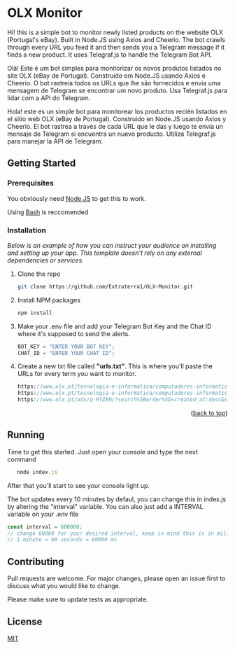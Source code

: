 # OLX Monitor

Hi! this is a simple bot to monitor newly listed products on the website OLX (Portugal's eBay). Built in Node.JS using Axios and Cheerio. The bot crawls through every URL you feed it and then sends you a Telegram message if it finds a new product. It uses Telegraf.js to handle the Telegram Bot API.

Olá! Este é um bot simples para monitorizar os novos produtos listados no site OLX (eBay de Portugal). Construído em Node.JS usando Axios e Cheerio. O bot rastreia todos os URLs que lhe são fornecidos e envia uma mensagem de Telegram se encontrar um novo produto. Usa Telegraf.js para lidar com a API do Telegram.

Hola! este es un simple bot para monitorear los productos recién listados en el sitio web OLX (eBay de Portugal). Construido en Node.JS usando Axios y Cheerio. El bot rastrea a través de cada URL que le das y luego te envía un mensaje de Telegram si encuentra un nuevo producto. Utiliza Telegraf.js para manejar la API de Telegram.

## Getting Started

### Prerequisites

You obviously need [Node.JS](https://nodejs.org/en/download/current) to get this to work.

Using [Bash](https://git-scm.com/download/win) is reccomended

### Installation

_Below is an example of how you can instruct your audience on installing and setting up your app. This template doesn't rely on any external dependencies or services._

1. Clone the repo
   ```sh
   git clone https://github.com/Extraterra1/OLX-Monitor.git
   ```
2. Install NPM packages
   ```sh
   npm install
   ```
3. Make your .env file and add your Telegram Bot Key and the Chat ID where it's supposed to send the alerts.
   ```js
   BOT_KEY = "ENTER YOUR BOT KEY";
   CHAT_ID = "ENTER YOUR CHAT ID";
   ```
4. Create a new txt file called **"urls.txt"**. This is where you'll paste the URLs for every term you want to monitor.
   ```js
   https://www.olx.pt/tecnologia-e-informatica/computadores-informatica/componentes/q-fonte-alimenta%C3%A7%C3%A3o/?search%5Border%5D=created_at:desc&reason=observed_search
   https://www.olx.pt/tecnologia-e-informatica/computadores-informatica/componentes/q-rtx-3080/?search%5Border%5D=created_at:desc&search%5Bfilter_float_price:from%5D=300&search%5Bfilter_float_price:to%5D=450&reason=observed_search
   https://www.olx.pt/ads/q-RYZEN/?search%5Border%5D=created_at:desc&search%5Bfilter_float_price:from%5D=10&search%5Bfilter_float_price:to%5D=200&reason=observed_search
   ```

<p align="right">(<a href="#readme-top">back to top</a>)</p>

## Running

Time to get this started. Just open your console and type the next command

```js
   node index.js
```

After that you'll start to see your console light up.

The bot updates every 10 minutes by defaul, you can change this in index.js by altering the "interval" variable.
You can also just add a INTERVAL variable on your .env file

```js
const interval = 600000;
// change 60000 for your desired interval, keep in mind this is in miliseconds
// 1 minute = 60 seconds = 60000 ms
```

## Contributing

Pull requests are welcome. For major changes, please open an issue first to discuss what you would like to change.

Please make sure to update tests as appropriate.

## [](https://www.makeareadme.com/#license)License

[MIT](https://choosealicense.com/licenses/mit/)
